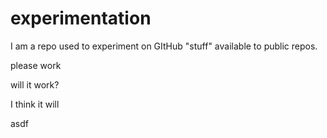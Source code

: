 # experimentation
I am a repo used to experiment on GItHub "stuff" available to public repos.  

please work

will it work?

I think it will

asdf
